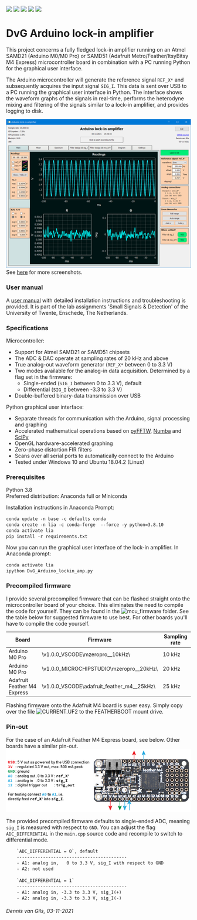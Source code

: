 [![](https://img.shields.io/github/v/release/Dennis-van-Gils/DvG_Arduino_lock-in_amp)]()
[![](https://requires.io/github/Dennis-van-Gils/DvG_Arduino_lock-in_amp/requirements.svg?branch=master)](https://requires.io/github/Dennis-van-Gils/DvG_Arduino_lock-in_amp/requirements/?branch=master)
[![](https://img.shields.io/github/last-commit/Dennis-van-Gils/DvG_Arduino_lock-in_amp)]()
[![](https://img.shields.io/badge/code%20style-black-000000.svg)](https://github.com/psf/black)
[![](https://img.shields.io/badge/License-MIT-purple.svg)](LICENSE.txt)

# DvG Arduino lock-in amplifier
This project concerns a fully fledged lock-in amplifier running on an Atmel SAMD21 (Arduino M0/M0 Pro) or SAMD51 (Adafruit Metro/Feather/ItsyBitsy M4 Express) microcontroller board in combination with a PC running Python for the graphical user interface.

The Arduino microcontroller will generate the reference signal `REF_X*` and subsequently acquires the input signal `SIG_I`. This data is sent over USB to a PC running the graphical user interface in Python. The interface shows the waveform graphs of the signals in real-time, performs the heterodyne mixing and filtering of the signals similar to a lock-in amplifier, and provides logging to disk.

![Screenshot](screenshots/tab_1.PNG)
See [here](screenshots/) for more screenshots.

### User manual
A [user manual](user_manual/DvG_ALIA_Student_user_manual.pdf) with detailed installation instructions and troubleshooting is provided. It is part of the lab assignments 'Small Signals & Detection' of the University of Twente, Enschede, The Netherlands.

### Specifications
Microcontroller:
- Support for Atmel SAMD21 or SAMD51 chipsets
- The ADC & DAC operate at sampling rates of 20 kHz and above
- True analog-out waveform generator (`REF_X*` between 0 to 3.3 V)
- Two modes available for the analog-in data acquisition. Determined by a flag set in the firmware:
    - Single-ended (`SIG_I` between 0 to 3.3 V), default
    - Differential (`SIG_I` between -3.3 to 3.3 V)
- Double-buffered binary-data transmission over USB

Python graphical user interface:
- Separate threads for communication with the Arduino, signal processing and graphing
- Accelerated mathematical operations based on [pyFFTW](https://pyfftw.readthedocs.io/en/latest/), [Numba](https://numba.pydata.org/) and [SciPy](https://scipy.org/)
- OpenGL hardware-accelerated graphing
- Zero-phase distortion FIR filters
- Scans over all serial ports to automatically connect to the Arduino
- Tested under Windows 10 and Ubuntu 18.04.2 (Linux)

### Prerequisites
Python 3.8\
Preferred distribution: Anaconda full or Miniconda

Installation instructions in Anaconda Prompt:
```
conda update -n base -c defaults conda
conda create -n lia -c conda-forge  --force -y python=3.8.10
conda activate lia
pip install -r requirements.txt
```

Now you can run the graphical user interface of the lock-in amplifier. In Anaconda prompt:
```
conda activate lia
ipython DvG_Arduino_lockin_amp.py
```

### Precompiled firmware

I provide several precompiled firmware that can be flashed straight onto the microcontroller board of your choice. This eliminates the need to compile the code for yourself. They can be found in the ![mcu_firmware](/mcu_firmware) folder. See the table below for suggested firmware to use best. For other boards you'll have to compile the code yourself.

| Board                       | Firmware    |  Sampling rate |
|-----------------------------|-------------|--------------|
| Arduino M0 Pro              | \v1.0.0_VSCODE\mzeropro__10kHz\   | 10 kHz |
| Arduino M0 Pro              | \v1.0.0_MICROCHIPSTUDIO\mzeropro__20kHz\   | 20 kHz |
| Adafruit Feather M4 Express | \v1.0.0_VSCODE\adafruit_feather_m4__25kHz\ | 25 kHz |

Flashing firmware onto the Adafruit M4 board is super easy. Simply copy over the file ![CURRENT.UF2](https://github.com/Dennis-van-Gils/DvG_Arduino_lock-in_amp/raw/master/mcu_firmware/v1.0.0_VSCODE/adafruit_feather_m4__25kHz/CURRENT.UF2) to the FEATHERBOOT mount drive.

### Pin-out
For the case of an Adafruit Feather M4 Express board, see below. Other boards have a similar pin-out.
![pinout](user_manual/fig_Adafruit_Feather_M4_pinout.png)

The provided precompiled firmware defaults to single-ended ADC, meaning `sig_I` is measured with respect to `GND`. You can adjust the flag `ADC_DIFFERENTIAL` in the `main.cpp` source code and recompile to switch to differential mode.
```
    `ADC_DIFFERENTIAL = 0`, default
    ------------------------------------------
    - A1: analog in,   0 to 3.3 V, sig_I with respect to GND
    - A2: not used

    `ADC_DIFFERENTIAL = 1`
    ------------------------------------------
    - A1: analog in, -3.3 to 3.3 V, sig_I(+)
    - A2: analog in, -3.3 to 3.3 V, sig_I(-)
```

###### Dennis van Gils, 03-11-2021
